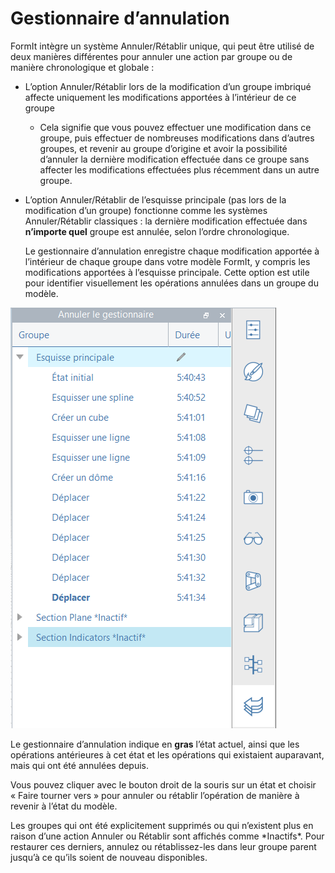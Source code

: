 # Gestionnaire d’annulation

FormIt intègre un système Annuler/Rétablir unique, qui peut être utilisé de deux manières différentes pour annuler une action par groupe ou de manière chronologique et globale :

* L’option Annuler/Rétablir lors de la modification d’un groupe imbriqué affecte uniquement les modifications apportées à l’intérieur de ce groupe
   * Cela signifie que vous pouvez effectuer une modification dans ce groupe, puis effectuer de nombreuses modifications dans d’autres groupes, et revenir au groupe d’origine et avoir la possibilité d’annuler la dernière modification effectuée dans ce groupe sans affecter les modifications effectuées plus récemment dans un autre groupe.
* L’option Annuler/Rétablir de l’esquisse principale (pas lors de la modification d’un groupe) fonctionne comme les systèmes Annuler/Rétablir classiques : la dernière modification effectuée dans **n’importe quel** groupe est annulée, selon l’ordre chronologique.

   Le gestionnaire d’annulation enregistre chaque modification apportée à l’intérieur de chaque groupe dans votre modèle FormIt, y compris les modifications apportées à l’esquisse principale. Cette option est utile pour identifier visuellement les opérations annulées dans un groupe du modèle.

![](<../.gitbook/assets/undo-manager (1).png>)

Le gestionnaire d’annulation indique en **gras** l’état actuel, ainsi que les opérations antérieures à cet état et les opérations qui existaient auparavant, mais qui ont été annulées depuis.

Vous pouvez cliquer avec le bouton droit de la souris sur un état et choisir « Faire tourner vers » pour annuler ou rétablir l’opération de manière à revenir à l’état du modèle.

Les groupes qui ont été explicitement supprimés ou qui n’existent plus en raison d’une action Annuler ou Rétablir sont affichés comme \*Inactifs\*. Pour restaurer ces derniers, annulez ou rétablissez-les dans leur groupe parent jusqu’à ce qu’ils soient de nouveau disponibles.
